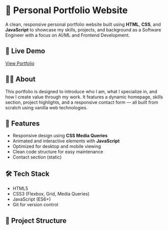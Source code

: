 # 🌟 Personal Portfolio Website

A clean, responsive personal portfolio website built using **HTML**, **CSS**, and **JavaScript** to showcase my skills, projects, and background as a Software Engineer with a focus on AI/ML and Frontend Development.

## 🔗 Live Demo

[View Portfolio](https://madhava-portfolio.netlify.app/)

## 🧑‍💻 About

This portfolio is designed to introduce who I am, what I specialize in, and how I create value through my work. It features a dynamic homepage, skills section, project highlights, and a responsive contact form — all built from scratch using vanilla web technologies.

## 🚀 Features

- Responsive design using **CSS Media Queries**
- Animated and interactive elements with **JavaScript**
- Optimized for desktop and mobile viewing
- Clean code structure for easy maintenance
- Contact section (static)

## 🛠 Tech Stack

- HTML5
- CSS3 (Flexbox, Grid, Media Queries)
- JavaScript (ES6+)
- Git for version control

## 📁 Project Structure


